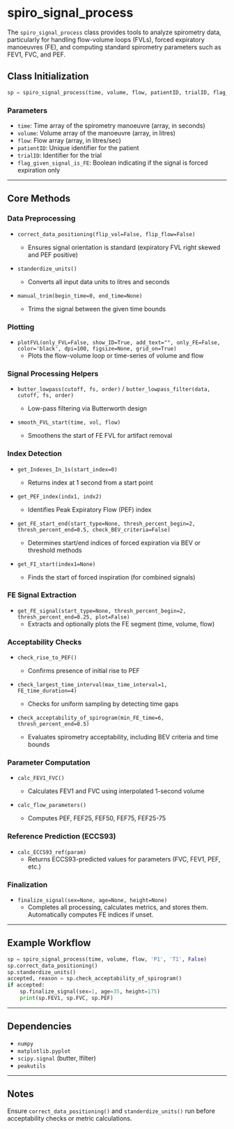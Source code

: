 # spiro_signal_process

The `spiro_signal_process` class provides tools to analyze spirometry data, particularly for handling flow-volume loops (FVLs), forced expiratory manoeuvres (FE), and computing standard spirometry parameters such as FEV1, FVC, and PEF.

## Class Initialization

```python
sp = spiro_signal_process(time, volume, flow, patientID, trialID, flag_given_signal_is_FE)
```

### Parameters

* `time`: Time array of the spirometry manoeuvre (array, in seconds)
* `volume`: Volume array of the manoeuvre (array, in litres)
* `flow`: Flow array (array, in litres/sec)
* `patientID`: Unique identifier for the patient
* `trialID`: Identifier for the trial
* `flag_given_signal_is_FE`: Boolean indicating if the signal is forced expiration only

---

## Core Methods

### Data Preprocessing

* `correct_data_positioning(flip_vol=False, flip_flow=False)`
  * Ensures signal orientation is standard (expiratory FVL right skewed and PEF positive)

* `standerdize_units()`
  * Converts all input data units to litres and seconds

* `manual_trim(begin_time=0, end_time=None)`
  * Trims the signal between the given time bounds

### Plotting

* `plotFVL(only_FVL=False, show_ID=True, add_text="", only_FE=False, color='black', dpi=100, figsize=None, grid_on=True)`
  * Plots the flow-volume loop or time-series of volume and flow

### Signal Processing Helpers

* `butter_lowpass(cutoff, fs, order)` / `butter_lowpass_filter(data, cutoff, fs, order)`
  * Low-pass filtering via Butterworth design

* `smooth_FVL_start(time, vol, flow)`
  * Smoothens the start of FE FVL for artifact removal

### Index Detection

* `get_Indexes_In_1s(start_index=0)`
  * Returns index at 1 second from a start point

* `get_PEF_index(indx1, indx2)`
  * Identifies Peak Expiratory Flow (PEF) index

* `get_FE_start_end(start_type=None, thresh_percent_begin=2, thresh_percent_end=0.5, check_BEV_criteria=False)`
  * Determines start/end indices of forced expiration via BEV or threshold methods

* `get_FI_start(index1=None)`
  * Finds the start of forced inspiration (for combined signals)

### FE Signal Extraction

* `get_FE_signal(start_type=None, thresh_percent_begin=2, thresh_percent_end=0.25, plot=False)`
  * Extracts and optionally plots the FE segment (time, volume, flow)

### Acceptability Checks

* `check_rise_to_PEF()`
  * Confirms presence of initial rise to PEF

* `check_largest_time_interval(max_time_interval=1, FE_time_duration=4)`
  * Checks for uniform sampling by detecting time gaps

* `check_acceptability_of_spirogram(min_FE_time=6, thresh_percent_end=0.5)`
  * Evaluates spirometry acceptability, including BEV criteria and time bounds

### Parameter Computation

* `calc_FEV1_FVC()`
  * Calculates FEV1 and FVC using interpolated 1-second volume

* `calc_flow_parameters()`
  * Computes PEF, FEF25, FEF50, FEF75, FEF25-75

### Reference Prediction (ECCS93)

* `calc_ECCS93_ref(param)`
  * Returns ECCS93-predicted values for parameters (FVC, FEV1, PEF, etc.)

### Finalization

* `finalize_signal(sex=None, age=None, height=None)`
  * Completes all processing, calculates metrics, and stores them. Automatically computes FE indices if unset.

---

## Example Workflow

```python
sp = spiro_signal_process(time, volume, flow, 'P1', 'T1', False)
sp.correct_data_positioning()
sp.standerdize_units()
accepted, reason = sp.check_acceptability_of_spirogram()
if accepted:
    sp.finalize_signal(sex=1, age=35, height=175)
    print(sp.FEV1, sp.FVC, sp.PEF)
```

---

## Dependencies

* `numpy`
* `matplotlib.pyplot`
* `scipy.signal` (butter, lfilter)
* `peakutils`

---

## Notes

Ensure `correct_data_positioning()` and `standerdize_units()` run before acceptability checks or metric calculations.